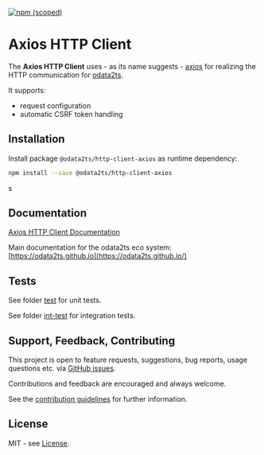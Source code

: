 [![npm (scoped)](https://img.shields.io/npm/v/@odata2ts/http-client-axios?style=for-the-badge)](https://www.npmjs.com/package/@odata2ts/http-client-axios)

# Axios HTTP Client

The **Axios HTTP Client** uses - as its name suggests - [axios](https://github.com/axios/axios) for realizing
the HTTP communication for [odata2ts](https://github.com/odata2ts/odata2ts).

It supports:

- request configuration
- automatic CSRF token handling

## Installation

Install package `@odata2ts/http-client-axios` as runtime dependency:

```bash
npm install --save @odata2ts/http-client-axios
```

s

## Documentation

[Axios HTTP Client Documentation](https://odata2ts.github.io/docs/odata-client/http-client/axios)

Main documentation for the odata2ts eco system:
[https://odata2ts.github.io](https://odata2ts.github.io/)

## Tests

See folder [test](https://github.com/odata2ts/http-client/tree/main/packages/axios/test)
for unit tests.

See folder [int-test](https://github.com/odata2ts/http-client/tree/main/packages/axios/int-test) for
integration tests.

## Support, Feedback, Contributing

This project is open to feature requests, suggestions, bug reports, usage questions etc.
via [GitHub issues](https://github.com/odata2ts/http-client/issues).

Contributions and feedback are encouraged and always welcome.

See the [contribution guidelines](https://github.com/odata2ts/http-client/blob/main/CONTRIBUTING.md) for further information.

## License

MIT - see [License](./LICENSE).
